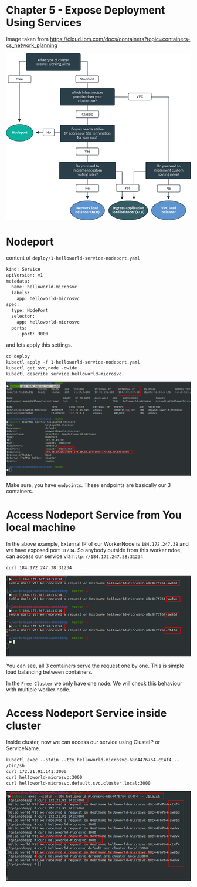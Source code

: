 
Chapter 5 - Expose Deployment Using Services
============================================

Image taken from https://cloud.ibm.com/docs/containers?topic=containers-cs_network_planning

[![](./img/5/cs_network_planning_dt.png)](#)

Nodeport
========
content of `deploy/1-helloworld-service-nodeport.yaml`

```
kind: Service
apiVersion: v1
metadata:
  name: helloworld-microsvc
  labels:
    app: helloworld-microsvc
spec:
  type: NodePort
  selector:
    app: helloworld-microsvc
  ports:
    - port: 3000
```

and lets apply this settings.

```
cd deploy
kubectl apply -f 1-helloworld-service-nodeport.yaml
kubectl get svc,node -owide
kubectl describe service helloworld-microsvc
```


[![](./img/5/2020-07-18_19-03.png)](#)

Make sure, you have `endpoints`. These endpoints are basically our 3 containers.

Access Nodeport Service from You local machine
==============================================
In the above example, External IP of our WorkerNode is `184.172.247.38` and we have exposed port `31234`.
So anybody outside from this worker ndoe, can access our service via `http://184.172.247.38:31234`

```
curl 184.172.247.38:31234
```

[![](./img/5/2020-07-18_19-07.png)](#)

You can see, all 3 containers serve the request one by one. This is simple load balancing between containers.

In the `Free Cluster` we only have one node. We will check this behaviour with multiple worker node.


Access Nodeport Service inside cluster
======================================

Inside cluster, now we can access our service using ClusteIP or ServiceName.

```
kubectl exec --stdin --tty helloworld-microsvc-68c4476764-ct4f4 -- /bin/sh
curl 172.21.91.141:3000
curl helloworld-microsvc:3000
curl helloworld-microsvc.default.svc.cluster.local:3000 
```

[![](./img/5/2020-07-18_19-18.png)](#)
